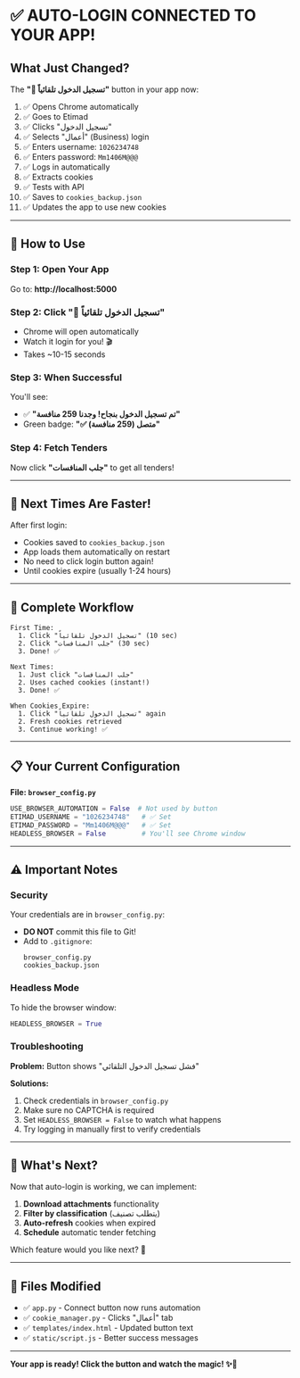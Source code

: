 # ✅ AUTO-LOGIN CONNECTED TO YOUR APP!

## What Just Changed?

The **"🤖 تسجيل الدخول تلقائياً"** button in your app now:

1. ✅ Opens Chrome automatically
2. ✅ Goes to Etimad
3. ✅ Clicks "تسجيل الدخول"
4. ✅ Selects "أعمال" (Business) login
5. ✅ Enters username: `1026234748`
6. ✅ Enters password: `Mm1406M@@@`
7. ✅ Logs in automatically
8. ✅ Extracts cookies
9. ✅ Tests with API
10. ✅ Saves to `cookies_backup.json`
11. ✅ Updates the app to use new cookies

---

## 🚀 How to Use

### Step 1: Open Your App
Go to: **http://localhost:5000**

### Step 2: Click "🤖 تسجيل الدخول تلقائياً"
- Chrome will open automatically
- Watch it login for you! 🎬
- Takes ~10-15 seconds

### Step 3: When Successful
You'll see:
- ✅ **"تم تسجيل الدخول بنجاح! وجدنا 259 منافسة"**
- Green badge: **"✅ متصل (259 منافسة)"**

### Step 4: Fetch Tenders
Now click **"جلب المنافسات"** to get all tenders!

---

## 🔄 Next Times Are Faster!

After first login:
- Cookies saved to `cookies_backup.json`
- App loads them automatically on restart
- No need to click login button again!
- Until cookies expire (usually 1-24 hours)

---

## 🎯 Complete Workflow

```
First Time:
  1. Click "تسجيل الدخول تلقائياً" (10 sec)
  2. Click "جلب المنافسات" (30 sec)
  3. Done! ✅

Next Times:
  1. Just click "جلب المنافسات"
  2. Uses cached cookies (instant!)
  3. Done! ✅

When Cookies Expire:
  1. Click "تسجيل الدخول تلقائياً" again
  2. Fresh cookies retrieved
  3. Continue working! ✅
```

---

## 📋 Your Current Configuration

**File: `browser_config.py`**
```python
USE_BROWSER_AUTOMATION = False  # Not used by button
ETIMAD_USERNAME = "1026234748"   # ✅ Set
ETIMAD_PASSWORD = "Mm1406M@@@"   # ✅ Set
HEADLESS_BROWSER = False         # You'll see Chrome window
```

---

## ⚠️ Important Notes

### Security
Your credentials are in `browser_config.py`:
- **DO NOT** commit this file to Git!
- Add to `.gitignore`:
  ```
  browser_config.py
  cookies_backup.json
  ```

### Headless Mode
To hide the browser window:
```python
HEADLESS_BROWSER = True
```

### Troubleshooting

**Problem:** Button shows "فشل تسجيل الدخول التلقائي"

**Solutions:**
1. Check credentials in `browser_config.py`
2. Make sure no CAPTCHA is required
3. Set `HEADLESS_BROWSER = False` to watch what happens
4. Try logging in manually first to verify credentials

---

## 🎉 What's Next?

Now that auto-login is working, we can implement:
1. **Download attachments** functionality
2. **Filter by classification** (يتطلب تصنيف)
3. **Auto-refresh** cookies when expired
4. **Schedule** automatic tender fetching

Which feature would you like next? 🚀

---

## 📁 Files Modified

- ✅ `app.py` - Connect button now runs automation
- ✅ `cookie_manager.py` - Clicks "أعمال" tab
- ✅ `templates/index.html` - Updated button text
- ✅ `static/script.js` - Better success messages

---

**Your app is ready! Click the button and watch the magic! ✨🤖**
